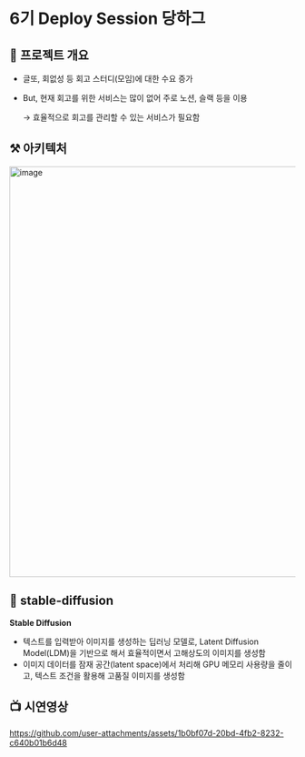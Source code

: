 # 6기 Deploy Session 당하그

## 🚀 프로젝트 개요 
- 글또, 회없성 등 회고 스터디(모임)에 대한 수요 증가
- But, 현재 회고를 위한 서비스는 많이 없어 주로 노션, 슬랙 등을 이용
  
  → 효율적으로 회고를 관리할 수 있는 서비스가 필요함

## ⚒️ 아키텍처
<img width="722" alt="image" src="https://github.com/user-attachments/assets/67fbd80c-2978-4738-bb94-d8c3d756ff9c">

## 🌅 stable-diffusion 
**Stable Diffusion**
- 텍스트를 입력받아 이미지를 생성하는 딥러닝 모델로, Latent Diffusion Model(LDM)을 기반으로 해서 효율적이면서 고해상도의 이미지를 생성함
- 이미지 데이터를 잠재 공간(latent space)에서 처리해 GPU 메모리 사용량을 줄이고, 텍스트 조건을 활용해 고품질 이미지를 생성함

## 📺 시연영상 
https://github.com/user-attachments/assets/1b0bf07d-20bd-4fb2-8232-c640b01b6d48

